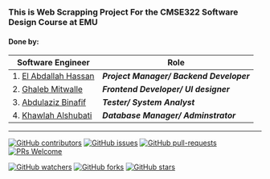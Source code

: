 ### This is Web Scrapping Project For the CMSE322 Software Design Course at EMU
#### Done by: 
|Software Engineer | Role|
|---|---|
| 1. [El Abdallah Hassan](https://github.com/hsnkh12)   | ***Project Manager/ Backend Developer*** |
| 2.  [Ghaleb Mitwalle](https://github.com/iricho)     |    ***Frontend Developer/ UI designer*** |
| 3. [Abdulaziz Binafif](https://github.com/Aziz9111)    |    ***Tester/ System Analyst***          |
| 4.  [Khawlah Alshubati](https://github.com/alshubati99)|  ***Database Manager/ Adminstrator***    |


***
<!-- [![GitHub license](https://img.shields.io/github/license/alshubati99/Become-a-Programmer.svg?color=blue)](https://github.com/alshubati99/Become-a-Programmer/master/LICENSE) -->
[![GitHub contributors](https://img.shields.io/github/contributors/alshubati99/Become-a-Programmer.svg?color=blue)](https://GitHub.com/alshubati99/WebScraping_CMSE322Project/contributors/)
[![GitHub issues](https://img.shields.io/github/issues/alshubati99/WebScraping_CMSE322Project.svg?color=blue)](https://GitHub.com/alshubati99/WebScraping_CMSE322Project/issues/)
[![GitHub pull-requests](https://img.shields.io/github/issues-pr/alshubati99/WebScraping_CMSE322Project.svg?color=blue)](https://GitHub.com/alshubati99/WebScraping_CMSE322Project/pull/)
[![PRs Welcome](https://img.shields.io/badge/PRs-welcome-brightgreen.svg?style=flat&color=blue)](http://makeapullrequest.com)

[![GitHub watchers](https://img.shields.io/github/watchers/alshubati99/WebScraping_CMSE322Project.svg?style=social&label=Watch&maxAge=2592000&color=blue)](https://GitHub.com/alshubati99/WebScraping_CMSE322Project/watchers/)
[![GitHub forks](https://img.shields.io/github/forks/alshubati99/Become-a-Programmer.svg?style=social&label=Fork&maxAge=2592000&color=blue)](https://GitHub.com/alshubati99/WebScraping_CMSE322Project/network/)
[![GitHub stars](https://img.shields.io/github/stars/alshubati99/WebScraping_CMSE322Project.svg?style=social&label=Star&maxAge=2592000&color=blue)](https://GitHub.com/alshubati99/WebScraping_CMSE322Project/stargazers/)
